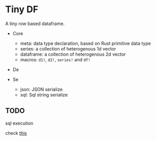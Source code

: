 # Tiny DF

A tiny row based dataframe.

- Core

  - meta: data type declaration, based on Rust primitive data type
  - series: a collection of heterogenous 1d vector
  - dataframe: a collection of heterogenous 2d vector
  - macros: `d1!`, `d2!`, `series!` and `df!`

- De

- Se
  - json: JSON serialize
  - sql: Sql string serialize

## TODO

sql execution

check [this](https://github.com/SeaQL/sea-query/tree/master/examples)
